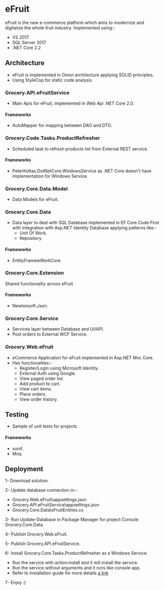 # eFruit
eFruit is the new e-commerce platform which aims to modernize and digitalize the whole fruit industry.
Implemented using:-
  - VS 2017.
  - SQL Server 2017
  - .NET Core 2.2

## Architecture
- eFruit is implemented in Onion architecture applying SOLID principles.
- Using StyleCop for static code analysis.

### Grocery.API.eFruitService
- Main Apis for eFruit, implemented in Web Api .NET Core 2.0.
#### Frameworks
- AutoMapper for mapping between DAO and DTO.

### Grocery.Code.Tasks.ProductRefresher
- Scheduled task to refresh products list from External REST service.
#### Frameworks
- PeterKottas.DotNetCore.WindowsService as .NET Core doesn't have implementation for Windows Service.

### Grocery.Core.Data.Model
- Data Models for eFruit.

### Grocery.Core.Data
- Data layer to deal with SQL Database implemented in EF Core Code First with integration with Asp.NET Identity Database applying patterns like:-
  - Unit Of Work.
  - Repository.
#### Frameworks
- EntityFramewWorkCore.

### Grocery.Core.Extension
Shared functionality across eFruit
#### Frameworks
- Newtonsoft.Json.

### Grocery.Core.Service
- Services layer between Database and UI/API.
- Post orders to External WCF Service.

### Grocery.Web.eFruit
- eCommerce Application for eFruit implemented in Asp.NET Mvc Core.
- Has functionalties:-
  - Register/Login using Microsoft Identity.
  - External Auth using Google.
  - View paged order list.
  - Add product to cart.
  - View cart items.
  - Place orders.
  - View order history.

## Testing
- Sample of unit tests for projects
#### Frameworks
- xunit.
- Moq

## Deployment
1- Download solution.

2- Update database connection in:-
  - Grocery.Web.eFruit\appsettings.json
  - Grocery.API.eFruitService\appsettings.json
  - Grocery.Core.Data\eFruitEntities.cs

3- Run Update-Database in Package Manager for project Console Grocery.Core.Data.

4- Publish Grocery.Web.eFruit.

5- Publish Grocery.API.eFruitService.

6- Install Grocery.Core.Tasks.ProductRefresher as a Windows Service.
  - Run the service with action:install and it will install the service.
  - Run the service without arguments and it runs like console app.
  - Refer to installation guide for more details [a link](https://github.com/PeterKottas/DotNetCore.WindowsService)

7- Enjoy :)
